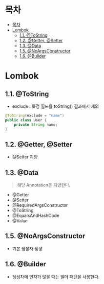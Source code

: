 # 목차
- [목차](#목차)
- [Lombok](#lombok)
  - [1.1. @ToString](#11-tostring)
  - [1.2. @Getter, @Setter](#12-getter-setter)
  - [1.3. @Data](#13-data)
  - [1.5. @NoArgsConstructor](#15-noargsconstructor)
  - [1.6. @Builder](#16-builder)

# Lombok
## 1.1. @ToString
- exclude : 특정 필드를 toString() 결과에서 제외
```java
@ToString(exclude = "name")
public class User {
    private String name;
}
```
## 1.2. @Getter, @Setter
- @Setter 지양

## 1.3. @Data
> 해당 Annotation은 지양한다.
- @Getter 
- @Setter
- @RequiredArgsConstructor
- @ToString
- @EqualsAndHashCode
- @Value
## 1.5. @NoArgsConstructor
- 기본 생성자 생성

## 1.6. @Builder
-  생성자에 인자가 많을 때는 빌더 패턴을 사용한다.